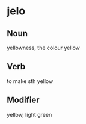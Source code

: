 jelo
===

Noun
---

yellowness, the colour yellow

Verb
---

to make sth yellow

Modifier
---

yellow, light green